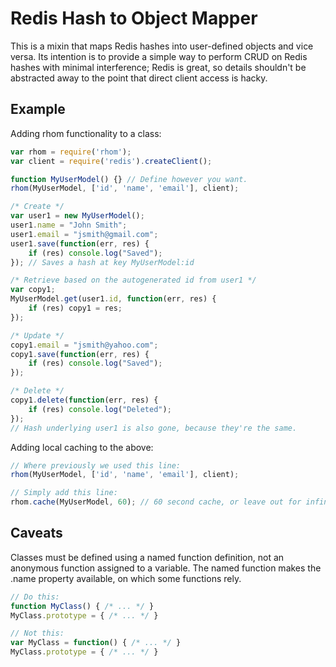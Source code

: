 Redis Hash to Object Mapper
============================

This is a mixin that maps Redis hashes into user-defined objects and vice versa. Its intention is to provide a simple way to perform CRUD on Redis hashes with minimal interference; Redis is great, so details shouldn't be abstracted away to the point that direct client access is hacky.

Example
--------

Adding rhom functionality to a class:

```javascript
var rhom = require('rhom');
var client = require('redis').createClient();

function MyUserModel() {} // Define however you want.
rhom(MyUserModel, ['id', 'name', 'email'], client);

/* Create */
var user1 = new MyUserModel();
user1.name = "John Smith";
user1.email = "jsmith@gmail.com";
user1.save(function(err, res) {
	if (res) console.log("Saved");
}); // Saves a hash at key MyUserModel:id

/* Retrieve based on the autogenerated id from user1 */
var copy1;
MyUserModel.get(user1.id, function(err, res) {
	if (res) copy1 = res;
});

/* Update */
copy1.email = "jsmith@yahoo.com";
copy1.save(function(err, res) {
	if (res) console.log("Saved");
});

/* Delete */
copy1.delete(function(err, res) {
	if (res) console.log("Deleted");
});
// Hash underlying user1 is also gone, because they're the same.
``` 

Adding local caching to the above:
```javascript
// Where previously we used this line:
rhom(MyUserModel, ['id', 'name', 'email'], client);

// Simply add this line:
rhom.cache(MyUserModel, 60); // 60 second cache, or leave out for infinite cache.
```

Caveats
-------

Classes must be defined using a named function definition, not an anonymous function assigned to a variable. The named function makes the .name property available, on which some functions rely.

```javascript
// Do this:
function MyClass() { /* ... */ }
MyClass.prototype = { /* ... */ }

// Not this:
var MyClass = function() { /* ... */ }
MyClass.prototype = { /* ... */ }
```